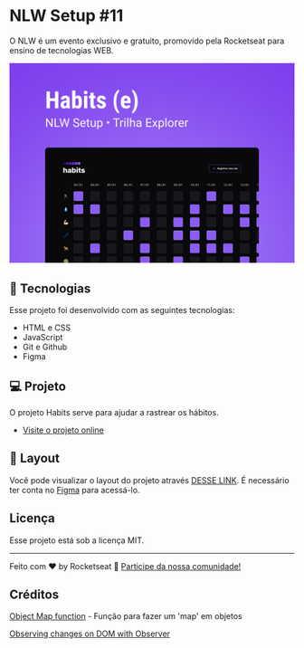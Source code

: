 # NLW Setup #11

O NLW é um evento exclusivo e gratuito, promovido pela Rocketseat para ensino de tecnologias WEB.

![Layout no figma](.github/preview.jpg)

## 🚀 Tecnologias

Esse projeto foi desenvolvido com as seguintes tecnologias:

- HTML e CSS
- JavaScript
- Git e Github
- Figma

## 💻 Projeto

O projeto Habits serve para ajudar a rastrear os hábitos.

- [Visite o projeto online](https://elandeyan.github.io/nlw-setup-11/)

## 🔖 Layout

Você pode visualizar o layout do projeto através [DESSE LINK](https://www.figma.com/community/file/1195327109778210238). É necessário ter conta no [Figma](https://figma.com) para acessá-lo.

## Licença

Esse projeto está sob a licença MIT.

---

Feito com ♥ by Rocketseat :wave: [Participe da nossa comunidade!](https://discord.gg/rocketseat)

## Créditos

[Object Map function](https://stackoverflow.com/questions/14810506/map-function-for-objects-instead-of-arrays) - Função para fazer um 'map' em objetos

[Observing changes on DOM with Observer](https://stackoverflow.com/questions/51476691/trigger-event-when-new-children-appear-in-html-element)
